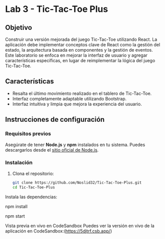 
# Lab 3 - Tic-Tac-Toe Plus

## Objetivo
Construir una versión mejorada del juego Tic-Tac-Toe utilizando React. La aplicación debe implementar conceptos clave de React como la gestión del estado, la arquitectura basada en componentes y la gestión de eventos. Este laboratorio se enfoca en mejorar la interfaz de usuario y agregar características específicas, en lugar de reimplementar la lógica del juego Tic-Tac-Toe.


## Características
- Resalta el último movimiento realizado en el tablero de Tic-Tac-Toe.
- Interfaz completamente adaptable utilizando Bootstrap.
- Interfaz intuitiva y limpia que mejora la experiencia del usuario.

## Instrucciones de configuración

### Requisitos previos
Asegúrate de tener **Node.js** y **npm** instalados en tu sistema. Puedes descargarlos desde el [sitio oficial de Node.js](https://nodejs.org/).

### Instalación
1. Clona el repositorio:
   ```bash
   git clone https://github.com/Noslid32/Tic-Tac-Toe-Plus.git
   cd Tic-Tac-Toe-Plus
Instala las dependencias:

npm install

npm start


Vista previa en vivo en CodeSandbox
Puedes ver la versión en vivo de la aplicación en CodeSandbox:(https://5djtrf.csb.app/)
